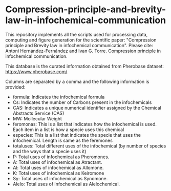 # Compression-principle-and-brevity-law-in-infochemical-communication
This repository implements all the scripts used for processing data, computing and figure generation for the scientific paper: "Compression principle and Brevity law in infochemical communication". Please cite: Antoni Hernández-Fernández and Ivan G. Torre. Compression principle in infochemical communication.



This database is the curated information obtained from Pherobase dataset: https://www.pherobase.com/

Columns are separated by a comma and the following information is provided:
* formula: Indicates the infochemical formula
* Cs: Indicates the number of Carbons present in the infochemicals
* CAS: Indicates a unique numerical identifier assigned by the Chemical Abstracts Service (CAS)
* MW: Mollecular Weight
* feromonas: This is a list that indicates how the infochemical is used. Each item in a list is how a specie uses this chemical 
* especies: This is a list that indicates the specie that uses the infochemical. Length is same as the feremones 
* totaluses: Total different uses of the infochemical (by number of species and the ways that a specie uses it) 
* P: Total uses of infochemical as Pheromones.
* A: Total uses of infochemical as Atractant.
* Al: Total uses of infochemical as Allomone.
* K: Total uses of infochemical as Keiromone
* Sy: Total uses of infochemical as Synomone.
* Alelo: Total uses of infochemical as Alelochemical.
